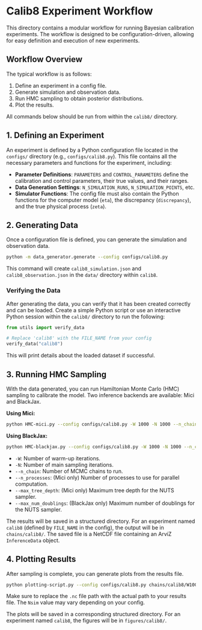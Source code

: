 # Calib8 Experiment Workflow

This directory contains a modular workflow for running Bayesian calibration experiments. The workflow is designed to be configuration-driven, allowing for easy definition and execution of new experiments.

## Workflow Overview

The typical workflow is as follows:
1.  Define an experiment in a config file.
2.  Generate simulation and observation data.
3.  Run HMC sampling to obtain posterior distributions.
4.  Plot the results.

All commands below should be run from within the `calib8/` directory.

## 1. Defining an Experiment

An experiment is defined by a Python configuration file located in the `configs/` directory (e.g., `configs/calib8.py`). This file contains all the necessary parameters and functions for the experiment, including:

-   **Parameter Definitions**: `PARAMETERS` and `CONTROL_PARAMETERS` define the calibration and control parameters, their true values, and their ranges.
-   **Data Generation Settings**: `N_SIMULATION_RUNS`, `N_SIMULATION_POINTS`, etc.
-   **Simulator Functions**: The config file must also contain the Python functions for the computer model (`eta`), the discrepancy (`discrepancy`), and the true physical process (`zeta`).

## 2. Generating Data

Once a configuration file is defined, you can generate the simulation and observation data.

```bash
python -m data_generator.generate --config configs/calib8.py
```

This command will create `calib8_simulation.json` and `calib8_observation.json` in the `data/` directory within `calib8`.

### Verifying the Data

After generating the data, you can verify that it has been created correctly and can be loaded. Create a simple Python script or use an interactive Python session within the `calib8/` directory to run the following:

```python
from utils import verify_data

# Replace 'calib8' with the FILE_NAME from your config
verify_data("calib8")
```

This will print details about the loaded dataset if successful.

## 3. Running HMC Sampling

With the data generated, you can run Hamiltonian Monte Carlo (HMC) sampling to calibrate the model. Two inference backends are available: Mici and BlackJax.

**Using Mici:**

```bash
python HMC-mici.py --config configs/calib8.py -W 1000 -N 1000 --n_chain 2 --n_processes 2 --max_tree_depth 10
```

**Using BlackJax:**

```bash
python HMC-blackjax.py --config configs/calib8.py -W 1000 -N 1000 --n_chain 2 --max_num_doublings 10
```

-   `-W`: Number of warm-up iterations.
-   `-N`: Number of main sampling iterations.
-   `--n_chain`: Number of MCMC chains to run.
-   `--n_processes`: (Mici only) Number of processes to use for parallel computation.
-   `--max_tree_depth`: (Mici only) Maximum tree depth for the NUTS sampler.
-   `--max_num_doublings`: (BlackJax only) Maximum number of doublings for the NUTS sampler.

The results will be saved in a structured directory. For an experiment named `calib8` (defined by `FILE_NAME` in the config), the output will be in `chains/calib8/`. The saved file is a NetCDF file containing an ArviZ `InferenceData` object.

## 4. Plotting Results

After sampling is complete, you can generate plots from the results file.

```bash
python plotting-script.py --config configs/calib8.py chains/calib8/W1000-N1000-Nsim80.nc
```

Make sure to replace the `.nc` file path with the actual path to your results file. The `Nsim` value may vary depending on your config.

The plots will be saved in a corresponding structured directory. For an experiment named `calib8`, the figures will be in `figures/calib8/`.
